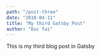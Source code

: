 ```yaml
---
path: "/post-three"
date: "2018-04-11"
title: "My third Gatsby Post"
author: "Duc Tai"
---
```


This is my third blog post in Gatsby